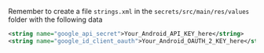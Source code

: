 Remember to create a file `strings.xml` in the `secrets/src/main/res/values` folder with the following data

```xml
<string name="google_api_secret">Your_Android_API_KEY_here</string>
<string name="google_id_client_oauth">Your_Android_OAUTH_2_KEY_here</string>

```
